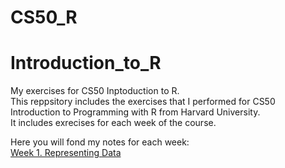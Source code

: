 # CS50_R
# Introduction_to_R
My exercises for CS50 Inptoduction to R.    
This reppsitory includes the exercises that I performed for CS50 Introduction to Programming with R from Harvard University.    
It includes exrecises for each week of the course.    

Here you will fond my notes for each week:    
[Week 1. Representing Data](https://handy-cheque-8cd.notion.site/Representing-Data-358319a8d788404bb52e3ad34c67516f?pvs=4)
